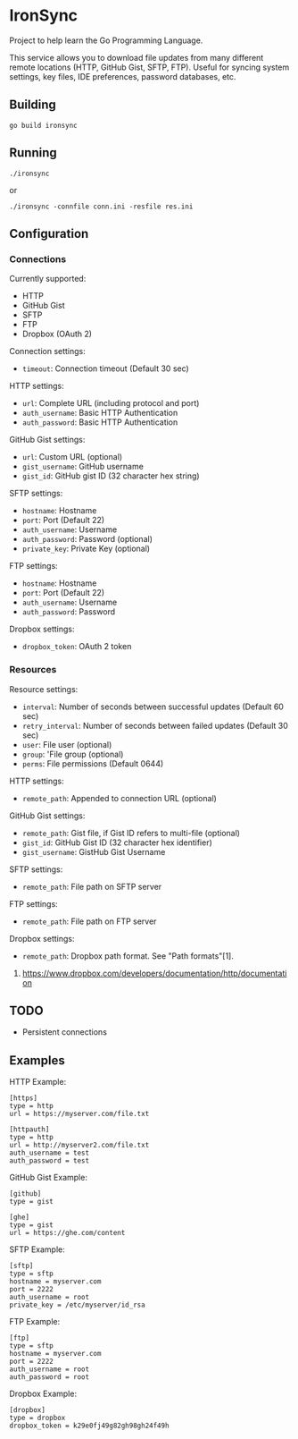 # IronSync

Project to help learn the Go Programming Language.

This service allows you to download file updates from many different remote
locations (HTTP, GitHub Gist, SFTP, FTP). Useful for syncing system settings,
key files, IDE preferences, password databases, etc.

## Building

    go build ironsync

## Running

    ./ironsync

or

    ./ironsync -connfile conn.ini -resfile res.ini

## Configuration

### Connections

Currently supported:

- HTTP
- GitHub Gist
- SFTP
- FTP
- Dropbox (OAuth 2)

Connection settings:

- `timeout`: Connection timeout (Default 30 sec)

HTTP settings:

- `url`: Complete URL (including protocol and port)
- `auth_username`: Basic HTTP Authentication
- `auth_password`: Basic HTTP Authentication

GitHub Gist settings:

- `url`: Custom URL (optional)
- `gist_username`: GitHub username
- `gist_id`: GitHub gist ID (32 character hex string)

SFTP settings:

- `hostname`: Hostname
- `port`: Port (Default 22)
- `auth_username`: Username
- `auth_password`: Password (optional)
- `private_key`: Private Key (optional)

FTP settings:

- `hostname`: Hostname
- `port`: Port (Default 22)
- `auth_username`: Username
- `auth_password`: Password

Dropbox settings:

- `dropbox_token`: OAuth 2 token

### Resources

Resource settings:

- `interval`: Number of seconds between successful updates (Default 60 sec)
- `retry_interval`: Number of seconds between failed updates (Default 30 sec)
- `user`: File user (optional)
- `group`: 'File group (optional)
- `perms`: File permissions (Default 0644)

HTTP settings:

- `remote_path`: Appended to connection URL (optional)

GitHub Gist settings:

- `remote_path`: Gist file, if Gist ID refers to multi-file (optional)
- `gist_id`: GitHub Gist ID (32 character hex identifier)
- `gist_username`: GistHub Gist Username

SFTP settings:

- `remote_path`: File path on SFTP server

FTP settings:

- `remote_path`: File path on FTP server

Dropbox settings:

- `remote_path`: Dropbox path format. See "Path formats"[1].

1. https://www.dropbox.com/developers/documentation/http/documentation

## TODO

- Persistent connections

## Examples

HTTP Example:

    [https]
    type = http
    url = https://myserver.com/file.txt

    [httpauth]
    type = http
    url = http://myserver2.com/file.txt
    auth_username = test
    auth_password = test

GitHub Gist Example:

    [github]
    type = gist

    [ghe]
    type = gist
    url = https://ghe.com/content

SFTP Example:

    [sftp]
    type = sftp
    hostname = myserver.com
    port = 2222
    auth_username = root
    private_key = /etc/myserver/id_rsa

FTP Example:

    [ftp]
    type = sftp
    hostname = myserver.com
    port = 2222
    auth_username = root
    auth_password = root

Dropbox Example:

    [dropbox]
    type = dropbox
    dropbox_token = k29e0fj49g82gh98gh24f49h
